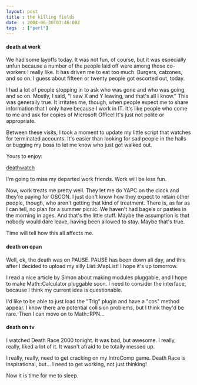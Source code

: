 ```yaml
---
layout: post
title : the killing fields
date  : 2004-06-30T03:46:00Z
tags  : ["perl"]
---
```

<h4>death at work</h4>We had some layoffs today.  It was not fun, of course, but it was especially unfun because a number of the people laid off were among those co-workers I really like.  It has driven me to eat too much.  Burgers, calzones, and so on. I guess about fifteen or twenty people got escorted out, today.

I had a lot of people stopping in to ask who was gone and who was going, and so on.  Mostly, I said, "I saw X and Y leaving, and that's all I know."  This was generally true.  It irritates me, though, when people expect me to share information that I only have because I work in IT.  It's like people who come to me and ask for copies of Microsoft Office!  It's just not polite or appropriate.

Between these visits, I took a moment to update my little script that watches for terminated accounts.  It's easier than looking for sad people in the halls or bugging my boss to let me know who just got walked out.

Yours to enjoy:

 <a href='http://rjbs.manxome.org/hacks/perl/deathwatch'>deathwatch</a>

I'm going to miss my departed work friends.  Work will be less fun.

Now, work treats me pretty well.  They let me do YAPC on the clock and they're paying for OSCON.  I just don't know how they expect to retain other people, though, who aren't getting that kind of treatment.  There is, as far as I can tell, no plan for a summer picnic.  We haven't had bagels or pasties in the morning in ages.  And that's the little stuff.  Maybe the assumption is that nobody would dare leave, having been allowed to stay.  Maybe that's true.

Time will tell how this all affects me.<h4>death on cpan</h4>Well, ok, the death was on PAUSE.  PAUSE has been down all day, and this after I decided to upload my silly List::MapList!  I hope it's up tomorrow.

I read a nice article by Simon about making modules pluggable, and I hope to make Math::Calculator pluggable soon.  I need to consider the interface, because I think my current idea is questionable.

I'd like to be able to just load the "Trig" plugin and have a "cos" method appear.  I know there are potential collision problems, but I think they'd be rare.  Then I can move on to Math::RPN...<h4>death on tv</h4>I watched Death Race 2000 tonight.  It was bad, but awesome.  I really, really, liked a lot of it.  It wasn't afraid to be totally messed up.

I really, really, need to get cracking on my IntroComp game.  Death Race is inspirational, but... I need to get working, not just thinking!

Now it is time for me to sleep.

